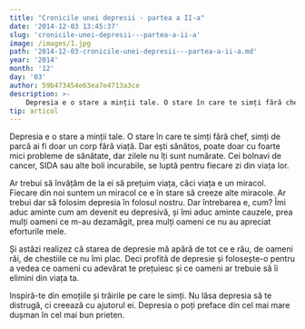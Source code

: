 ```yaml
---
title: "Cronicile unei depresii - partea a II-a"
date: '2014-12-03 13:45:37'
slug: 'cronicile-unei-depresii---partea-a-ii-a'
image: /images/1.jpg
path: '2014-12-03-cronicile-unei-depresii---partea-a-ii-a.md'
year: '2014'
month: '12'
day: '03'
author: 59b473454e63ea7e4713a3ce
description: >-
    Depresia e o stare a minții tale. O stare în care te simți fără chef, simți de parcă ai fi doar un corp fără viață. Dar ești sănătos, poate doar cu foarte mici probleme de sănătate, dar zilele nu îți 
tip: articol
---
```

<div class="kg-card-markdown"><p>Depresia e o stare a minții tale. O stare în care te simți fără chef, simți de parcă ai fi doar un corp fără viață. Dar ești sănătos, poate doar cu foarte mici probleme de sănătate, dar zilele nu îți sunt numărate. Cei bolnavi de cancer, SIDA sau alte boli incurabile, se luptă pentru fiecare zi din viața lor.</p>
<p>Ar trebui să învățăm de la ei să prețuim viața, căci viața e un miracol. Fiecare din noi suntem un miracol ce e în stare să creeze alte miracole. Ar trebui dar să folosim depresia în folosul nostru. Dar întrebarea e, cum? Îmi aduc aminte cum am devenit eu depresivă, și îmi aduc aminte cauzele, prea mulți oameni ce m-au dezamăgit, prea mulți oameni ce nu au apreciat eforturile mele.</p>
<p>Și astăzi realizez că starea de depresie mă apără de tot ce e rău, de oameni răi, de chestiile ce nu îmi plac. Deci profită de depresie și folosește-o pentru a vedea ce oameni cu adevărat te prețuiesc și ce oameni ar trebuie să îi elimini din viața ta.</p>
<p>Inspiră-te din emoțiile și trăirile pe care le simți. Nu lăsa depresia să te distrugă, ci creează cu ajutorul ei. Depresia o poți preface din cel mai mare dușman în cel mai bun prieten. <span style="color: #ffffff;">Cronicil</span></p>
<p> </p>
</div>
    